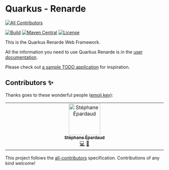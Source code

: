 # Quarkus - Renarde
<!-- ALL-CONTRIBUTORS-BADGE:START - Do not remove or modify this section -->
[![All Contributors](https://img.shields.io/badge/all_contributors-1-orange.svg?style=flat-square)](#contributors-)
<!-- ALL-CONTRIBUTORS-BADGE:END -->

[![Build](https://github.com/quarkiverse/quarkus-renarde/workflows/Build/badge.svg)](https://github.com/quarkiverse/quarkus-renarde/actions?query=workflow%3ABuild)
[![Maven Central](https://img.shields.io/maven-central/v/io.quarkiverse.renarde/quarkus-renarde.svg?label=Maven%20Central)](https://search.maven.org/artifact/io.quarkiverse.renarde/quarkus-renarde)
[![License](https://img.shields.io/badge/License-Apache%202.0-blue.svg)](https://opensource.org/licenses/Apache-2.0)

This is the Quarkus Renarde Web Framework.

All the information you need to use Quarkus Renarde is in the [user documentation](https://quarkiverse.github.io/quarkiverse-docs/quarkus-renarde/dev/index.html).

Please check out [a sample TODO application](https://github.com/FroMage/quarkus-renarde-todo) for inspiration.

## Contributors ✨

Thanks goes to these wonderful people ([emoji key](https://allcontributors.org/docs/en/emoji-key)):

<!-- ALL-CONTRIBUTORS-LIST:START - Do not remove or modify this section -->
<!-- prettier-ignore-start -->
<!-- markdownlint-disable -->
<table>
  <tbody>
    <tr>
      <td align="center" valign="top" width="14.28%"><a href="http://stephane.epardaud.fr"><img src="https://avatars.githubusercontent.com/u/179265?v=4?s=100" width="100px;" alt="Stéphane Épardaud"/><br /><sub><b>Stéphane Épardaud</b></sub></a><br /><a href="https://github.com/quarkiverse/quarkus-renarde/commits?author=FroMage" title="Code">💻</a> <a href="#maintenance-FroMage" title="Maintenance">🚧</a></td>
    </tr>
  </tbody>
</table>

<!-- markdownlint-restore -->
<!-- prettier-ignore-end -->

<!-- ALL-CONTRIBUTORS-LIST:END -->

This project follows the [all-contributors](https://github.com/all-contributors/all-contributors) specification. Contributions of any kind welcome!